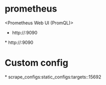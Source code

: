 # prometheus
<Prometheus Web UI (PromQL)>
* http://<prometheus-address>:9090

<Grafana source>
* http://<prometheus-address>:9090

# Custom config
<Added RabbitMQ service as metric source>
* scrape_configs:static_configs:targets:<RabbitMQ SVC ip address>:15692
